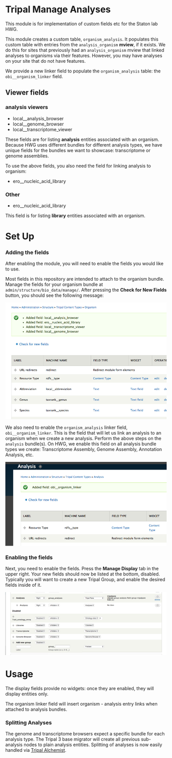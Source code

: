 
# Tripal Manage Analyses

This module is for implementation of custom fields etc for the Staton lab HWG.


This module creates a custom table, `organism_analysis`.  It populates this custom table with entries from the `analysis_organism` **mview**, if it exists.  We do this for sites that previously had an `analysis_organism` mview that linked analyses to organisms via their features. However, you may have analyses on your site that do not have features.

We provide a new linker field to populate the `organism_analysis` table: the `obi__organism_linker` field.

## Viewer fields

### analysis viewers
* local__analysis_browser
* local__genome_browser
* local__transcriptome_viewer

These fields are for listing **analysis** entities associated with an organism.  Because HWG uses different bundles for different analysis types, we have unique fields for the bundles we want to showcase: transcriptome or genome assemblies.

To use the above fields, you also need the field for linking analysis to organism:

* ero__nucleic_acid_library

### Other
* ero__nucleic_acid_library

This field is for listing **library** entities associated with an organism.

# Set Up

### Adding the fields

After enabling the module, you will need to enable the fields you would like to use.

Most fields in this repository are intended to attach to the organism bundle.  Manage the fields for your organism bundle at `admin/structure/bio_data/manage/`.  After pressing the **Check for New Fields** button, you should see the following message:

![Check for new fields](docs/add_field_message.png)

We also need to enable the `organism_analysis` linker field, `obi__organism_linker`.  This is the field that will let us link an analysis to an organism when we create a new analysis.  Perform the above steps on the `analysis` bundle(s).  On HWG, we enable this field on all analysis bundle types we create: Transcriptome Assembly, Genome Assembly, Annotation Analysis, etc.

![analysis linker field](docs/analysis_linker_add.png)

### Enabling the fields

Next, you need to enable the fields.  Press the **Manage Display** tab in the upper right.  Your new fields should now be listed at the bottom, disabled.  Typically you will want to create a new Tripal Group, and enable the desired fields inside of it.

![enabling a field and creating a group](docs/analysis_group.png)  


# Usage

The display fields provide no widgets: once they are enabled, they will display entities only.

The organism linker field will insert organism - analysis entry links when attached to analysis bundles.


### Splitting Analyses

The genome and transcriptome browsers expect a specific bundle for each analysis type.  The Tripal 3 base migrator will create all previous sub-analysis nodes to plain analysis entities. Splitting of analyses is now easily handled via [Tripal Alchemist](https://github.com/statonlab/tripal_alchemist/).
